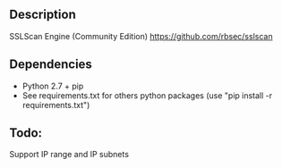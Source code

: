 ## Description
SSLScan Engine (Community Edition)
https://github.com/rbsec/sslscan

## Dependencies
- Python 2.7 + pip
- See requirements.txt for others python packages (use "pip install -r requirements.txt")

## Todo:
Support IP range and IP subnets
